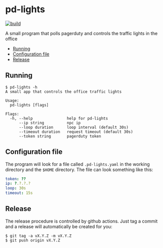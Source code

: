 <h1>pd-lights</h1>

[![build](https://github.com/enonic-cloud/pd-lights/actions/workflows/build.yml/badge.svg)](https://github.com/enonic-cloud/ec-backup-agent/actions/workflows/build.yml)

A small program that polls pagerduty and controls the traffic lights in the office

- [Running](#running)
- [Configuration file](#configuration-file)
- [Release](#release)

## Running

```console
$ pd-lights -h
A small app that controls the office traffic lights

Usage:
  pd-lights [flags]

Flags:
  -h, --help               help for pd-lights
      --ip string          npc ip
      --loop duration      loop interval (default 30s)
      --timeout duration   request timeout (default 30s)
      --token string       pagerduty token
```

## Configuration file

The program will look for a file called `.pd-lights.yaml` in the working directory and the `$HOME` directory. The file
can look something like this:

```yaml
token: ??
ip: ?.?.?.?
loop: 30s
timeout: 15s
```

## Release

The release procedure is controlled by github actions. Just tag a commit and a release will automatically be created for
you:

```console
$ git tag -a vX.Y.Z -m vX.Y.Z
$ git push origin vX.Y.Z
```
